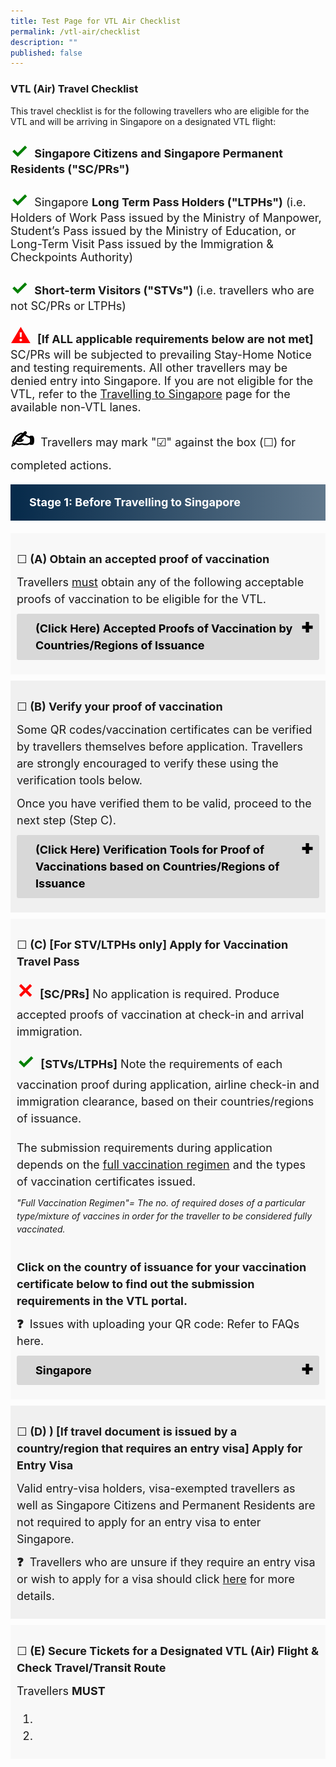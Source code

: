 ```yaml
---
title: Test Page for VTL Air Checklist
permalink: /vtl-air/checklist
description: ""
published: false
---
```

### VTL (Air) Travel Checklist

This travel checklist is for the following travellers who are eligible for the VTL and will be arriving in Singapore on a designated VTL flight:

<p style="font-size:18px;"><span style="font-size:32px; color:green;"><b>&#10003;</b></span>&nbsp; <b>Singapore Citizens and Singapore Permanent Residents ("SC/PRs")</b></p>
<p style="font-size:18px;"><span style="font-size:32px; color:green;"><b>&#10003;</b></span>&nbsp; Singapore <b>Long Term Pass Holders ("LTPHs")</b> (i.e. Holders of Work Pass issued by the Ministry of Manpower, Student’s Pass issued by the Ministry of Education, or Long-Term Visit Pass issued by the Immigration & Checkpoints Authority)</p>
<p style="font-size:18px;"><span style="font-size:32px; color:green;"><b>&#10003;</b></span>&nbsp; <b>Short-term Visitors ("STVs")</b> (i.e. travellers who are not SC/PRs or LTPHs)</p>
<p style="font-size:18px;"><span style="color:red; font-size:32px;">&#9888;</span>&nbsp; <b>[If ALL applicable requirements below are not met]</b> SC/PRs will be subjected to prevailing Stay-Home Notice and testing requirements. All other travellers may be denied entry into Singapore. If you are not eligible for the VTL, refer to the <a href="/arriving/overview" target="_blank">Travelling to Singapore</a> page for the available non-VTL lanes.</p>

<p style="font-size:18px;"><span style="color:black; font-size:32px;"><b>&#9997;</b></span> &nbsp;Travellers may mark "&#9745;" against the box (&#9744;) for completed actions.</p>

<div style="background: linear-gradient(90deg, #072b4b, #61788c); border-left:10px #072b4b solid; color: #FFFFFF; font-size: 18px; line-height: 28px; padding: 15px 20px 15px 20px;	margin: 20px 0px 20px 0px;"><b>Stage 1: Before Travelling to Singapore</b></div>

<div style="padding:10px 10px 5px 10px; margin-bottom:10px; line-height:1.5; background-color:#f8f8f8; font-size:18px;">
	<p style="font-size:18px; margin-bottom: 10px; line-height:1.5;">
&#9744;&nbsp;<b>(A) Obtain an accepted proof of vaccination</b>
<p style="font-size:18px; margin-bottom:10px; line-height:1.5; margin-top:0px;">Travellers <u>must</u> obtain any of the following acceptable proofs of vaccination to be eligible for the VTL.</p>

<html>
<head>
<meta charset="utf-8">
<title>Test Accordion</title>

<style>
	
input {
    display: none;
}

label {
    display: block;    
    padding: 10px 30px;
    margin: 0 0 1px 0;
    cursor: pointer;
    background: #153855;
    border-radius: 3px;
    color: #FFFFFF;
    transition: ease .5s;
	position: relative;
}

label:hover {
    background: #346f9e;
}

label::after {
	font-family: "Font Awesome 5 Free";
	content: '\271A';
	font-weight: bold;
	font-size: 22px;
	position: absolute;
	right: 10px;
	top: 6px;
}

input:checked + label::after {
	content: '\2716';
}

.content {
    background: #FFFFFF;
    padding: 10px 25px;
    margin: 0 0 1px 0;
    border-radius: 3px;
}

input + label + .content {
    display: none;
}

input:checked + label + .content {
    display: block;
}

  
</style>
</head>
<body>
<input type="checkbox" id="proof" />
<label for="proof" style="background:#D8D8D8;color:black;"><b>(Click Here) Accepted Proofs of Vaccination by Countries/Regions of Issuance</b></label>

<div class="content" style="background-color:#e5e5e5;">
<p style="line-height:1.3; font-size:18px;">
	<ol style="margin-top:0px; list-style-type: disc;">
		<li style="font-size:18px; margin-top:10px; margin-bottom:0px; line-height:1.3;"><b>Singapore:</b> Singapore Vaccination HealthCerts issued via the <a href="https://www.notarise.gov.sg/" target="_blank">Notarise portal</a> with a QR code, or Proof of vaccination on the <a href="https://www.tracetogether.gov.sg/" target="_blank">TraceTogether</a> or <a href="https://www.healthhub.sg/" target="_blank">HealthHub app</a></li>
		<li style="font-size:18px; margin-top:10px; margin-bottom:0px; line-height:1.3;"><b>Australia:</b> <a href="https://www.servicesaustralia.gov.au/individuals/subjects/getting-help-during-coronavirus-covid-19/covid-19-vaccinations/what-types-proof-there-are/international-covid-19-vaccination-certificate-proof" target="_blank">International COVID-19 Vaccination Certificate</a> (QR code in <a href="https://www.icao.int/Newsroom/Pages/New-ICAO-VDS-delivers-important-benefits-for-secure-and-efficient-COVID19-testing-and-vaccination-validation.aspx" target="_blank">ICAO Visible Digital Seal for Non-Constrained Environments</a> (VDS-NC) format) issued by any <a href="/vtl/requirements-and-process#countries" target="_blank">VTL country/region</a></li>
		<li style="font-size:18px; margin-top:10px; margin-bottom:0px; line-height:1.3;"><b>Brunei:</b> Proof of vaccination on the <a href="http://www.moh.gov.bn/SitePages/bruhealth.aspx" target="_blank">BruHealth app</a></li>
		<li style="font-size:18px; margin-top:10px; margin-bottom:0px; line-height:1.3;"><b>Canada:</b> <a href="https://smarthealth.cards/faq.html" target="_blank">SMART Health Cards (SHC)</a> issued by any Canadian province</li>
		<li style="font-size:18px; margin-top:10px; margin-bottom:0px; line-height:1.3;"><b>Denmark, France, Germany, Italy, Netherlands, Spain, Switzerland, Finland, Sweden:</b> <a href="https://ec.europa.eu/info/live-work-travel-eu/coronavirus-response/safe-covid-19-vaccines-europeans/eu-digital-covid-certificate_en" target="_blank">EU Digital COVID Certificate (EU DCC)</a> issued by any <a href="/vtl/requirements-and-process#countries">VTL country/region</a>. One certificate, showing the final dose in the series (i.e. 1/1 or 2/2). </li>
		<li style="font-size:18px; margin-top:10px; margin-bottom:0px; line-height:1.3;"><b>India:</b> International Travel Certificate in the <a href="https://divoc.egov.org.in/" target="_blank">Digital Infrastructure for Vaccination Open Credentialing (DIVOC) standard</a>, available on the <a href="https://www.cowin.gov.in/" target="_blank">Co-WIN</a> platform.</li>
		<li style="font-size:18px; margin-top:10px; margin-bottom:0px; line-height:1.3;"><b>Indonesia:</b> Proof of vaccination on the <a href="https://www.pedulilindungi.id/" target="_blank">PeduliLindungi app</a></li>
		<li style="font-size:18px; margin-top:10px; margin-bottom:0px; line-height:1.3;"><b>Malaysia:</b> Digital Certificate for COVID-19 Vaccination downloaded or shown on the <a href="https://mysejahtera.malaysia.gov.my/intro_en/" target="_blank">MySejahtera app</a></li>
		<li style="font-size:18px; margin-top:10px; margin-bottom:0px; line-height:1.3;"><b>Qatar:</b> COVID-19 Vaccination Certificate downloaded from Qatar Ministry of Public Health’s <a href="https://cert-covid19.moph.gov.qa/Home/Index" target="_blank">website</a></li>
		<li style="font-size:18px; margin-top:10px; margin-bottom:0px; line-height:1.3;"><b>Republic of Korea:</b> Static vaccination certificate QR code on the <a href="https://ncv.kdca.go.kr/coov" target="_blank">COOV app</a> or COVID-19 Vaccination Certificate issued by the Korea Disease Control and Prevention Agency (KDCA) downloaded from the <a href="https://nip.kdca.go.kr/irgd/civil.do?MnLv1=2&MnLv2=3" target="blank">KDCA website</a></li>
		<li style="font-size:18px; margin-top:10px; margin-bottom:0px; line-height:1.3;"><b>Saudi Arabia:</b> Proof of vaccination on the <a href="https://ta.sdaia.gov.sa/en/index" target="_blank">Tawakkalna app</a></li>
		<li style="font-size:18px; margin-top:10px; margin-bottom:0px; line-height:1.3;"><b>United Arab Emirates:</b> Proof of vaccination on the <a href="https://alhosnapp.ae/en/home" target="_blank">AlHosn app</a> </li>
		<li style="font-size:18px; margin-top:10px; margin-bottom:0px; line-height:1.3;"><b>United Kingdom:</b> <a href="https://www.gov.uk/guidance/nhs-covid-pass" target="_blank">National Health Service (“NHS”) COVID Pass</a> of vaccination or Northern Ireland COVID certificate issued by <a href="http://online.hscni.net/" target="_blank">Health and Social Care (HSC)</a> in Northern Ireland (e.g. found on the <a href="https://www.nidirect.gov.uk/services/coronavirus-covid-19-covid-certificate-ni-residents" target="_blank">COVIDCert Northern Ireland (“NI”) app</a>). One QR code per dose.</li>
		<li style="font-size:18px; margin-top:10px; margin-bottom:0px; line-height:1.3;"><b>United States of America (any of the following):</b> 
			<ol style="list-style-type:lower-alpha; ">
			<li style="line-height:1.3; margin-bottom:18px; font-size:18px;"><a href="https://smarthealth.cards/faq.html" target="_blank">SMART Health Cards (SHC)</a> issued by CommonTrust Network issuers (listed <a href="https://www.commontrustnetwork.org/verifier-list" target="_blank">here</a> and <a href="https://www.commonhealth.org/smart-health-cards" target="_blank">here</a>) or <a href="https://vci.org/issuers" target="_blank">Vaccination Credential Initiative issuers</a></li>
		<li style="font-size:18px; margin-top:10px; margin-bottom:0px; line-height:1.3;"><a href="https://www.cdc.gov/vaccines/programs/iis/contacts-locate-records.html" target="_blank">Digital vaccination record retrieved from the public health database of the state or the local health authority</a></li>
		<li style="font-size:18px; margin-top:10px; margin-bottom:0px; line-height:1.3;">Physical vaccination record and a letter signed by the state, local health authority or vaccination provider to attest to the passenger’s vaccination status. The attestation letter should contain:
			<ol style="list-style-type:lower-roman;">
				<li style="line-height:1.3; margin-bottom:18px; font-size:18px;">the passenger’s name and at least one other personal identifier such as the date of birth or passport number corresponding exactly with the information in the passenger’s passport used for entry into Singapore; </li>
				<li style="line-height:1.3; margin-bottom:18px; font-size:18px;">the name of the vaccine administered for each dose; and</li>
				<li style="line-height:1.3; margin-bottom:18px; font-size:18px;">the date when each dose was administered.</li>
				</ol>		
			</li>	
			</ol>
		</li>		
	</ol>
</p>
</div>
</body>
</html>
</p>
</div>


<div style="padding:10px 10px 5px 10px; margin-bottom:10px; line-height:1.5; background-color:#f0f0f0; font-size:18px;">
	<p style="font-size:18px; margin-bottom: 10px; line-height:1.5;">
&#9744;&nbsp;<b>(B) Verify your proof of vaccination</b>
<p style="font-size:18px; margin-bottom:10px; line-height:1.5; margin-top:0px;">Some QR codes/vaccination certificates can be verified by travellers themselves before application. Travellers are strongly encouraged to verify these using the verification tools below.</p>
<p style="font-size:18px; margin-bottom:10px; line-height:1.5; margin-top:0px;">Once you have verified them to be valid, proceed to the next step (Step C).</p>
<input type="checkbox" id="verify" />
	<label for="verify" style="background:#D8D8D8;color:black;"><b>(Click Here) Verification Tools for Proof of Vaccinations based on Countries/Regions of Issuance</b></label>
	<div class="content" style="background-color:#e7e7e7;">
		<p style="font-size:18px; margin-bottom:10px; line-height:1.5; margin-top:0px; color:#d36363;"><u><b>Singapore</b></u></p>
		<p style="font-size:18px; margin-bottom:10px; line-height:1.5; margin-top:0px;"><b>Self-Verifiable Proofs of Vaccination</b>: Singapore Vaccination HealthCerts issued via the <a href="https://www.notarise.gov.sg/" target="_blank">Notarise portal</a></p>
				<p style="font-size:18px; margin-bottom:10px; line-height:1.5; margin-top:0px;"><b>Available Self-Verification Tools</b>: <a href="https://www.verify.gov.sg/" target="_blank">Verify.gov.sg</a> or regular QR code scanner on your mobile device</p>
				<p style="font-size:18px; margin-bottom:10px; line-height:1.5; margin-top:0px; color:#d36363;"><u><b>Australia</b></u></p>
			<p style="font-size:18px; margin-bottom:10px; line-height:1.5; margin-top:0px;"><b>Self-Verifiable Proofs of Vaccination</b>: Singapore Vaccination HealthCerts issued via the <a href="https://www.notarise.gov.sg/" target="_blank">Notarise portal</a></p>
	</div>
	</p>
	</div>
	

<div style="padding:10px 10px 5px 10px; margin-bottom:10px; line-height:1.5; background-color:#f8f8f8; font-size:18px;">
  <p style="font-size:18px; margin-bottom: 10px; line-height:1.5;">
&#9744;&nbsp;<b>(C) [For STV/LTPHs only] Apply for Vaccination Travel Pass</b>
<p style="font-size:18px; margin-bottom:10px; line-height:1.5; margin-top:0px;"><span style="font-size:32px; color:red;"><b>&#10005;</b></span> &nbsp;<b>[SC/PRs]</b> No application is required. Produce accepted proofs of vaccination at check-in and arrival immigration.</p>
<p style="font-size:18px; margin-bottom:20px; line-height:1.5; margin-top:0px;"><span style="font-size:32px; color:green;"><b>&#10003;</b></span>&nbsp; <b>[STVs/LTPHs]</b> Note the requirements of each vaccination proof during application, airline check-in and immigration clearance, based on their countries/regions of issuance.</p>

<p style="font-size:18px; margin-bottom:10px; line-height:1.5; margin-top:0px;">The submission requirements during application depends on the <a href="/health/vtsg#acceptedvaccines" target="_blank">full vaccination regimen</a> and the types of vaccination certificates issued.</p>
<p style="font-size:14px; margin-bottom:10px; line-height:1.5; margin-top:0px;"><i>"Full Vaccination Regimen"= The no. of required doses of a particular type/mixture of vaccines in order for the traveller to be considered fully vaccinated.</i></p><br>
<p style="font-size:18px; margin-bottom:10px; line-height:1.5; margin-top:0px;"><b>Click on the country of issuance for your vaccination certificate below to find out the submission requirements in the VTL portal.</b></p>
<p style="font-size:18px; margin-bottom:10px; line-height:1.5; margin-top:10px;"><b>&#10067;</b>&nbsp; Issues with uploading your QR code: Refer to FAQs here.</p>
<input type="checkbox" id="SG-apply" />
  <label for="SG-apply" style="background:#D8D8D8;color:black;"><b>Singapore</b></label>
  <div class="content" style="background-color:#e7e7e7;">
<p style="font-size:18px; margin-bottom:0px; line-height:1.5; margin-top:0px;"><span style="font-size:18px; color:red;"><b>&#10005;</b></span> &nbsp;<b>LTPHs/STVs who have received their vaccination in Singapore do not need to upload their vaccination QR code during application. The portal should be able to retrieve the vaccination records from Singapore’s National Immunisation Registry.</b><p>
<p style="font-size:18px; margin-bottom:20px; line-height:1.5; margin-top:0px;">Should there be any changes to your pass status, and you hold the following proof of vaccination, please refer to the instructions below.</p>
	<p style="font-size:18px; margin-bottom:10px; line-height:1.5; margin-top:0px;"><b>Proof of vaccination</b>: Singapore Vaccination HealthCerts issued via the <a href="https://www.notarise.gov.sg/" target="_blank">Notarise portal</a> with a QR code</p>
		<p style="font-size:18px; margin-bottom:10px; line-height:1.5; margin-top:0px;"><b>No. of QR Codes required for upload</b>: One QR code (regardless of no. of doses in full vaccination regimen).</p>
				<p style="font-size:18px; margin-bottom:10px; line-height:1.5; margin-top:0px;"><b>Location of QR code</b>:<br><img src="/images/QR_SG.png" style="width:49px; height:98px;"></p>
  </div>
  </p>
  </div>
	
<div style="padding:10px 10px 5px 10px; margin-bottom:10px; line-height:1.5; background-color:#f0f0f0; font-size:18px;">
	<p style="font-size:18px; margin-bottom: 10px; line-height:1.5;">
&#9744;&nbsp;<b>(D) ) [If travel document is issued by a country/region that requires an entry visa] Apply for Entry Visa</b>
<p style="font-size:18px; margin-bottom:10px; line-height:1.5; margin-top:0px;">Valid entry-visa holders, visa-exempted travellers as well as Singapore Citizens and Permanent Residents are not required to apply for an entry visa to enter Singapore. </p>
<b>&#10067;</b>&nbsp; Travellers who are unsure if they require an entry visa or wish to apply for a visa should click <a href="" target="_blank">here</a> for more details.</p>
	</p>
	</div>
	
<div style="padding:10px 10px 5px 10px; margin-bottom:10px; line-height:1.5; background-color:#f8f8f8; font-size:18px;">
  <p style="font-size:18px; margin-bottom: 10px; line-height:1.5;">
		&#9744;&nbsp;<b>(E) Secure Tickets for a Designated VTL (Air) Flight & Check Travel/Transit Route</b>
	<p style="font-size:18px; margin-bottom:10px; line-height:1.5; margin-top:0px;">Travellers <b>MUST</b></p>
	<ol>
		<li></li>
		<li></li>
	</ol>
  </p>
  </div>
